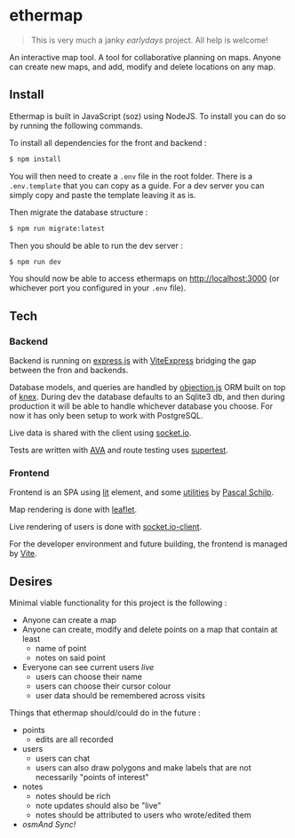 # ethermap 

> This is very much a janky _earlydays_ project. All help is welcome!

An interactive map tool. A tool for collaborative planning on maps. Anyone can create new maps, and add, modify and delete locations on any map.

## Install

Ethermap is built in JavaScript (soz) using NodeJS. To install you can do so by running the following commands.

To install all dependencies for the front and backend :
```sh 
$ npm install
```
You will then need to create a `.env` file in the root folder. There is a `.env.template` that you can copy as a guide. For a dev server you can simply copy and paste the template leaving it as is.

Then migrate the database structure :
```sh 
$ npm run migrate:latest
```

Then you should be able to run the dev server :
```sh 
$ npm run dev
```

You should now be able to access ethermaps on [http://localhost:3000](http://localhost:3000/) (or whichever port you configured in your `.env` file).

## Tech

### Backend

Backend is running on [express.js](https://expressjs.com/) with [ViteExpress](https://github.com/szymmis/vite-express) bridging the gap between the fron and backends.

Database models, and queries are handled by [objection.js](https://vincit.github.io/objection.js/) ORM built on top of [knex](https://knexjs.org/). During dev the database defaults to an Sqlite3 db, and then during production it will be able to handle whichever database you choose. For now it has only been setup to work with PostgreSQL.

Live data is shared with the client using [socket.io](https://socket.io/).

Tests are written with [AVA](https://github.com/avajs/ava) and route testing uses [supertest](https://github.com/ladjs/supertest).

### Frontend

Frontend is an SPA using [lit](https://lit.dev/) element, and some [utilities](https://github.com/thepassle/app-tools) by [Pascal Schilp](https://github.com/thepassle).

Map rendering is done with [leaflet](https://leafletjs.com/).

Live rendering of users is done with [socket.io-client](https://socket.io/docs/v4/client-api/).

For the developer environment and future building, the frontend is managed by [Vite](https://vitejs.dev/).

## Desires

Minimal viable functionality for this project is the following :

- Anyone can create a map
- Anyone can create, modify and delete points on a map that contain at least
    - name of point
    - notes on said point
- Everyone can see current users _live_
    - users can choose their name
    - users can choose their cursor colour
    - user data should be remembered across visits

Things that ethermap should/could do in the future :

- points
    - edits are all recorded
- users
    - users can chat
    - users can also draw polygons and make labels that are not necessarily "points of interest"
- notes
    - notes should be rich
    - note updates should also be "live"
    - notes should be attributed to users who wrote/edited them
- _osmAnd Sync!_
